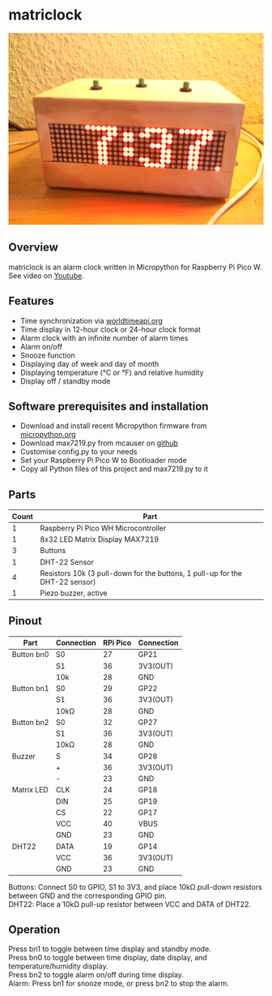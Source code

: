 # matriclock
![matriclock (01)](matriclock_01.jpg)

## Overview
matriclock is an alarm clock written in Micropython for Raspberry Pi Pico W.  
See video on [Youtube](https://youtu.be/pl6CCcmThhM).

## Features
 - Time synchronization via [worldtimeapi.org](https://worldtimeapi.org)
 - Time display in 12-hour clock or 24-hour clock format
 - Alarm clock with an infinite number of alarm times
 - Alarm on/off
 - Snooze function
 - Displaying day of week and day of month
 - Displaying temperature (°C or °F) and relative humidity
 - Display off / standby mode


## Software prerequisites and installation
 - Download and install recent Micropython firmware from [micropython.org](https://micropython.org/download/rp2-pico-w/)
 - Download max7219.py from mcauser on [github](https://github.com/mcauser/micropython-max7219)
 - Customise config.py to your needs
 - Set your Raspberry Pi Pico W to Bootloader mode
 - Copy all Python files of this project and max7219.py to it


## Parts
|Count|Part                                           |
|-----|-----------------------------------------------|
|1    |Raspberry Pi Pico WH Microcontroller           |
|1    |8x32 LED Matrix Display MAX7219                |
|3    |Buttons                                        |
|1    |DHT-22 Sensor                                  |
|4    |Resistors 10k (3 pull-down for the buttons, 1 pull-up for the DHT-22 sensor)|
|1    |Piezo buzzer, active                           |


## Pinout
|Part       |Connection |RPi Pico |Connection|
|-----------|-----------|---------|----------|
|Button bn0 |S0         |27       |GP21      |
|           |S1         |36       |3V3(OUT)  |
|           |10k        |28       |GND       |
|Button bn1 |S0         |29       |GP22      |
|           |S1         |36       |3V3(OUT)  |
|           |10kΩ       |28       |GND       |
|Button bn2 |S0         |32       |GP27      |
|           |S1         |36       |3V3(OUT)  |
|           |10kΩ       |28       |GND       |
|Buzzer     |S          |34       |GP28      |
|           |+          |36       |3V3(OUT)  |
|           |-          |23       |GND       |
|Matrix LED |CLK        |24       |GP18      |
|           |DIN        |25       |GP19      |
|           |CS         |22       |GP17      |
|           |VCC        |40       |VBUS      |
|           |GND        |23       |GND       |
|DHT22      |DATA       |19       |GP14      |
|           |VCC        |36       |3V3(OUT)  |
|           |GND        |23       |GND       |

Buttons: Connect S0 to GPIO, S1 to 3V3, and place 10kΩ pull-down resistors between GND and the corresponding GPIO pin.  
DHT22: Place a 10kΩ pull-up resistor between VCC and DATA of DHT22.  


## Operation

Press bn1 to toggle between time display and standby mode.  
Press bn0 to toggle between time display, date display, and temperature/humidity display.  
Press bn2 to toggle alarm on/off during time display.  
Alarm: Press bn1 for snooze mode, or press bn2 to stop the alarm.  
